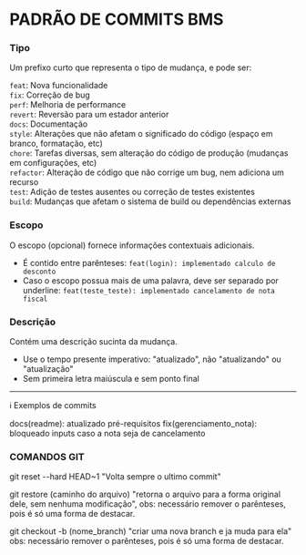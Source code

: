 <h1>PADRÃO DE COMMITS BMS</h1>

### Tipo

Um prefixo curto que representa o tipo de mudança, e pode ser:

`feat`: Nova funcionalidade <br />
`fix`: Correção de bug <br />
`perf`: Melhoria de performance <br />
`revert`: Reversão para um estador anterior <br />
`docs`: Documentação <br />
`style`: Alterações que não afetam o significado do código (espaço em branco, formatação, etc) <br />
`chore`: Tarefas diversas, sem alteração do código de produção (mudanças em configurações, etc) <br />
`refactor`: Alteração de código que não corrige um bug, nem adiciona um recurso <br />
`test`: Adição de testes ausentes ou correção de testes existentes <br />
`build`: Mudanças que afetam o sistema de build ou dependências externas <br />

### Escopo

O escopo (opcional) fornece informações contextuais adicionais.

- É contido entre parênteses: `feat(login): implementado calculo de desconto`
- Caso o escopo possua mais de uma palavra, deve ser separado por underline: `feat(teste_teste): implementado cancelamento de nota fiscal`

### Descrição

Contém uma descrição sucinta da mudança.

- Use o tempo presente imperativo: "atualizado", não "atualizando" ou "atualização"
- Sem primeira letra maiúscula e sem ponto final

---

ℹ️ Exemplos de commits


docs(readme): atualizado pré-requisitos
fix(gerenciamento_nota): bloqueado inputs caso a nota seja de cancelamento


### COMANDOS GIT

git reset --hard HEAD~1 "Volta sempre o ultimo commit"

git restore (caminho do arquivo) "retorna o arquivo para a forma original dele, sem nenhuma modificação", 
obs: necessário remover o parênteses, pois é só uma forma de destacar.

git checkout -b (nome_branch) "criar uma nova branch e ja muda para ela" 
obs: necessário remover o parênteses, pois é só uma forma de destacar.

